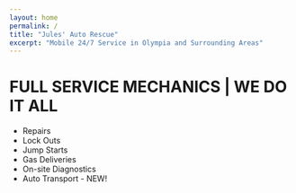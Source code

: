 ```yaml
---
layout: home
permalink: /
title: "Jules' Auto Rescue"
excerpt: "Mobile 24/7 Service in Olympia and Surrounding Areas"
---
```

# FULL SERVICE MECHANICS | WE DO IT ALL

* Repairs
* Lock Outs
* Jump Starts
* Gas Deliveries
* On-site Diagnostics
* Auto Transport - NEW!
